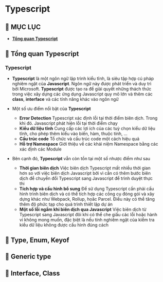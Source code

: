 # **Typescript**

## 🔷 MỤC LỤC

- **[Tổng quan Typescript](#-tổng-quan-typescript)**

## 🔷 Tổng quan Typescript

### Typescript

- **Typescript** là một ngôn ngữ lập trình kiểu tĩnh, là siêu tập hợp cú pháp nghiêm ngặt của **Javascript**. Ngôn ngữ này được phát triển và duy trì bởi Microsoft. **Typescript** được tạo ra để giải quyết những thách thức trong việc xây dựng các ứng dụng Javascript quy mô lớn và thêm các **class**, **interface** và các tính năng khác vào ngôn ngữ

- Một số ưu điểm nổi bật của **Typescript**
    + **Error Detection** Typescript xác định lỗi tại thời điểm biên dịch. Trong khi đó. Javascript phát hiện lỗi tại thời điểm chạy
    + **Kiểu dữ liệu tĩnh** Cung cấp các lợi ích của các tuỳ chọn kiểu dữ liệu tĩnh, cho phép thêm kiểu vào biến, hàm, thuộc tính, ...
    + **Cấu trúc code** Tổ chức và cấu trúc code một cách hiệu quả
    + **Hỗ trợ Namespace** Giới thiệu về các khái niệm Namespace bằng các xác định các Module

- Bên cạnh đó, **Typescript** vẫn còn tồn tại một số nhược điểm như sau
    + **Thời gian biên dịch** Việc biên dịch Typescript mất nhiều thời gian hơn so với việc biên dịch Javascript bởi vì cần có thêm bước biên dịch để chuyển đổi Typescript sang Javascript để trình duyệt thực thi
    + **Tích hợp và cấu hình bổ sung** Để sử dụng Typescript cần phải cấu hình trình biên dịch và có thể tích hợp các công cụ đóng gói và xây dựng khác như Webpack, Rollup, hoăc Parcel. Điều này có thể tăng thêm độ phức tạp cho quá trình thiết lập dự án
    + **Một số lỗi ngầm khi biên dịch qua Javascript** Việc biên dịch từ Typescript sang Javascript đôi khi có thể che giấu các lỗi hoặc hành vi không mong muốn, đặc biệt là nếu tính nghiêm ngặt của kiểm tra kiểu dữ liệu không được cấu hình đúng cách

## 🔷 Type, Enum, Keyof

## 🔷 Generic type

## 🔷 Interface, Class
